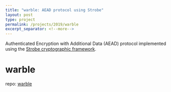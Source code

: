 ```yaml
---
title: "warble: AEAD protocol using Strobe"
layout: post 
type: project 
permalink: /projects/2019/warble
excerpt_separator: <!--more-->
---
```


Authenticated Encryption with Additional Data (AEAD) protocol implemented using the [Strobe cryptographic framework](https://strobe.sourceforge.io/examples/aead/).

<!--more-->

# warble

repo: [warble](https://github.com/mmou/warble)
